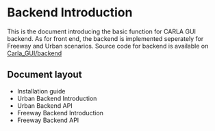 # Backend Introduction

This is the document introducing the basic function for CARLA GUI backend. As for front end, 
the backend is implemented seperately for Freeway and Urban scenarios. Source code for backend is 
available on [Carla_GUI/backend](https://github.com/CenturyLiu/Carla-GUI/tree/master/backend)

## Document layout

- Installation guide
- Urban Backend Introduction
- Urban Backend API
- Freeway Backend Introduction
- Freeway Backend API
